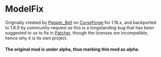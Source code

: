 # ModelFix

Originally created by [Pepper_Bell](https://www.curseforge.com/members/pepper_bell/projects) on [CurseForge](https://www.curseforge.com/minecraft/mc-mods/item-model-fix) for 1.16.x, 
and backported to 1.8.9 by community-request as this is a longstanding bug that has been suggested to us to fix in [Patcher](https://sk1er.club/mods/patcher), though the licenses are incompatible, 
hence why it is its own project.

#### The original mod is under alpha, thus marking this mod as alpha.